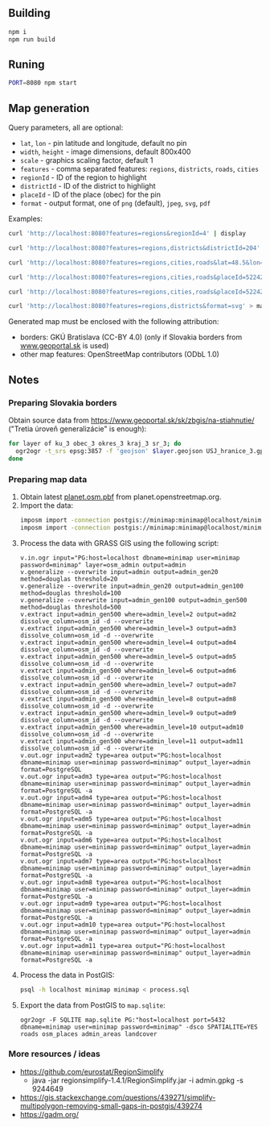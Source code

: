 ## Building

```bash
npm i
npm run build
```

## Runing

```bash
PORT=8080 npm start
```

## Map generation

Query parameters, all are optional:

- `lat`, `lon` - pin latitude and longitude, default no pin
- `width`, `height` - image dimensions, default 800x400
- `scale` - graphics scaling factor, default 1
- `features` - comma separated features: `regions`, `districts`, `roads`, `cities`
- `regionId` - ID of the region to highlight
- `districtId` - ID of the district to highlight
- `placeId` - ID of the place (obec) for the pin
- `format` - output format, one of `png` (default), `jpeg`, `svg`, `pdf`

Examples:

```bash
curl 'http://localhost:8080?features=regions&regionId=4' | display
```

```bash
curl 'http://localhost:8080?features=regions,districts&districtId=204' | display
```

```bash
curl 'http://localhost:8080?features=regions,cities,roads&lat=48.5&lon=19.1' | display
```

```bash
curl 'http://localhost:8080?features=regions,cities,roads&placeId=522422' | display
```

```bash
curl 'http://localhost:8080?features=regions,cities,roads&placeId=522422&scale=1&width=1200&height=600' | display
```

```bash
curl 'http://localhost:8080?features=regions,districts&format=svg' > map.svg
```

Generated map must be enclosed with the following attribution:

- borders: GKÚ Bratislava (CC-BY 4.0) (only if Slovakia borders from www.geoportal.sk is used)
- other map features: OpenStreetMap contributors (ODbL 1.0)

## Notes

### Preparing Slovakia borders

Obtain source data from https://www.geoportal.sk/sk/zbgis/na-stiahnutie/ ("Tretia úroveň generalizácie" is enough):

```bash
for layer of ku_3 obec_3 okres_3 kraj_3 sr_3; do
  ogr2ogr -t_srs epsg:3857 -f 'geojson' $layer.geojson USJ_hranice_3.gpkg $layer
done
```

### Preparing map data

1. Obtain latest [planet.osm.pbf](https://planet.openstreetmap.org/pbf/planet-latest.osm.pbf) from planet.openstreetmap.org.
1. Import the data:
   ```bash
   imposm import -connection postgis://minimap:minimap@localhost/minimap -mapping mapping.yaml -read slovakia-latest.osm.pbf -write -overwritecache
   imposm import -connection postgis://minimap:minimap@localhost/minimap -mapping mapping.yaml -deployproduction
   ```
1. Process the data with GRASS GIS using the following script:
   ```
   v.in.ogr input="PG:host=localhost dbname=minimap user=minimap password=minimap" layer=osm_admin output=admin
   v.generalize --overwrite input=admin output=admin_gen20 method=douglas threshold=20
   v.generalize --overwrite input=admin_gen20 output=admin_gen100 method=douglas threshold=100
   v.generalize --overwrite input=admin_gen100 output=admin_gen500 method=douglas threshold=500
   v.extract input=admin_gen500 where=admin_level=2 output=adm2 dissolve_column=osm_id -d --overwrite
   v.extract input=admin_gen500 where=admin_level=3 output=adm3 dissolve_column=osm_id -d --overwrite
   v.extract input=admin_gen500 where=admin_level=4 output=adm4 dissolve_column=osm_id -d --overwrite
   v.extract input=admin_gen500 where=admin_level=5 output=adm5 dissolve_column=osm_id -d --overwrite
   v.extract input=admin_gen500 where=admin_level=6 output=adm6 dissolve_column=osm_id -d --overwrite
   v.extract input=admin_gen500 where=admin_level=7 output=adm7 dissolve_column=osm_id -d --overwrite
   v.extract input=admin_gen500 where=admin_level=8 output=adm8 dissolve_column=osm_id -d --overwrite
   v.extract input=admin_gen500 where=admin_level=9 output=adm9 dissolve_column=osm_id -d --overwrite
   v.extract input=admin_gen500 where=admin_level=10 output=adm10 dissolve_column=osm_id -d --overwrite
   v.extract input=admin_gen500 where=admin_level=11 output=adm11 dissolve_column=osm_id -d --overwrite
   v.out.ogr input=adm2 type=area output="PG:host=localhost dbname=minimap user=minimap password=minimap" output_layer=admin format=PostgreSQL
   v.out.ogr input=adm3 type=area output="PG:host=localhost dbname=minimap user=minimap password=minimap" output_layer=admin format=PostgreSQL -a
   v.out.ogr input=adm4 type=area output="PG:host=localhost dbname=minimap user=minimap password=minimap" output_layer=admin format=PostgreSQL -a
   v.out.ogr input=adm5 type=area output="PG:host=localhost dbname=minimap user=minimap password=minimap" output_layer=admin format=PostgreSQL -a
   v.out.ogr input=adm6 type=area output="PG:host=localhost dbname=minimap user=minimap password=minimap" output_layer=admin format=PostgreSQL -a
   v.out.ogr input=adm7 type=area output="PG:host=localhost dbname=minimap user=minimap password=minimap" output_layer=admin format=PostgreSQL -a
   v.out.ogr input=adm8 type=area output="PG:host=localhost dbname=minimap user=minimap password=minimap" output_layer=admin format=PostgreSQL -a
   v.out.ogr input=adm9 type=area output="PG:host=localhost dbname=minimap user=minimap password=minimap" output_layer=admin format=PostgreSQL -a
   v.out.ogr input=adm10 type=area output="PG:host=localhost dbname=minimap user=minimap password=minimap" output_layer=admin format=PostgreSQL -a
   v.out.ogr input=adm11 type=area output="PG:host=localhost dbname=minimap user=minimap password=minimap" output_layer=admin format=PostgreSQL -a
   ```
1. Process the data in PostGIS:
   ```bash
   psql -h localhost minimap minimap < process.sql
   ```
1. Export the data from PostGIS to `map.sqlite`:
   ```
   ogr2ogr -F SQLITE map.sqlite PG:"host=localhost port=5432 dbname=minimap user=minimap password=minimap" -dsco SPATIALITE=YES roads osm_places admin_areas landcover
   ```

### More resources / ideas

- https://github.com/eurostat/RegionSimplify
  - java -jar regionsimplify-1.4.1/RegionSimplify.jar -i admin.gpkg -s 9244649
- https://gis.stackexchange.com/questions/439271/simplify-multipolygon-removing-small-gaps-in-postgis/439274
- https://gadm.org/
